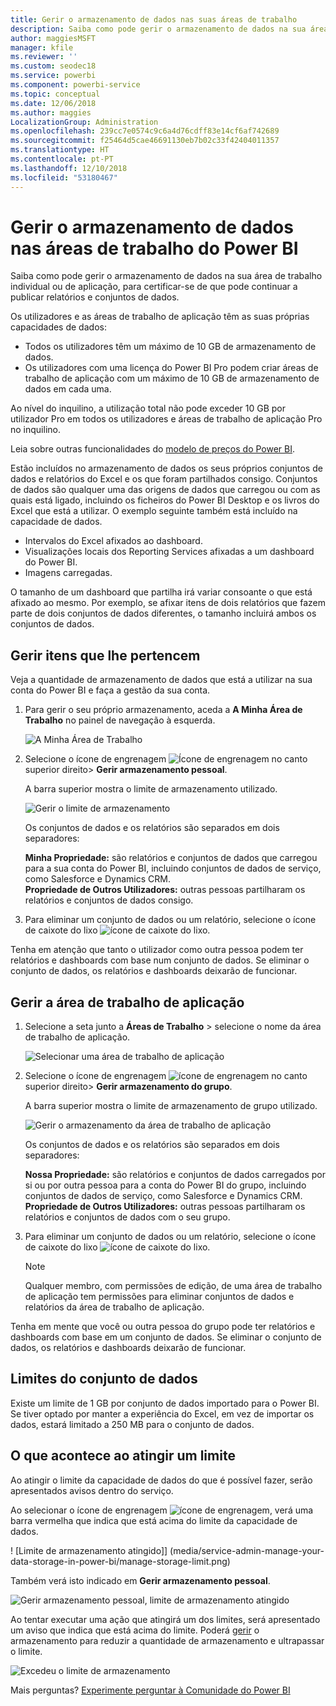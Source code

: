 ```yaml
---
title: Gerir o armazenamento de dados nas suas áreas de trabalho
description: Saiba como pode gerir o armazenamento de dados na sua área de trabalho individual ou de aplicação, para certificar-se de que pode continuar a publicar relatórios e conjuntos de dados.
author: maggiesMSFT
manager: kfile
ms.reviewer: ''
ms.custom: seodec18
ms.service: powerbi
ms.component: powerbi-service
ms.topic: conceptual
ms.date: 12/06/2018
ms.author: maggies
LocalizationGroup: Administration
ms.openlocfilehash: 239cc7e0574c9c6a4d76cdff83e14cf6af742689
ms.sourcegitcommit: f25464d5cae46691130eb7b02c33f42404011357
ms.translationtype: HT
ms.contentlocale: pt-PT
ms.lasthandoff: 12/10/2018
ms.locfileid: "53180467"
---
```

# <a name="manage-data-storage-in-power-bi-workspaces"></a>Gerir o armazenamento de dados nas áreas de trabalho do Power BI

Saiba como pode gerir o armazenamento de dados na sua área de trabalho individual ou de aplicação, para certificar-se de que pode continuar a publicar relatórios e conjuntos de dados.

Os utilizadores e as áreas de trabalho de aplicação têm as suas próprias capacidades de dados:

* Todos os utilizadores têm um máximo de 10 GB de armazenamento de dados.
* Os utilizadores com uma licença do Power BI Pro podem criar áreas de trabalho de aplicação com um máximo de 10 GB de armazenamento de dados em cada uma.

Ao nível do inquilino, a utilização total não pode exceder 10 GB por utilizador Pro em todos os utilizadores e áreas de trabalho de aplicação Pro no inquilino.

Leia sobre outras funcionalidades do [modelo de preços do Power BI](https://powerbi.microsoft.com/pricing).

Estão incluídos no armazenamento de dados os seus próprios conjuntos de dados e relatórios do Excel e os que foram partilhados consigo. Conjuntos de dados são qualquer uma das origens de dados que carregou ou com as quais está ligado, incluindo os ficheiros do Power BI Desktop e os livros do Excel que está a utilizar. O exemplo seguinte também está incluído na capacidade de dados.

* Intervalos do Excel afixados ao dashboard.
* Visualizações locais dos Reporting Services afixadas a um dashboard do Power BI.
* Imagens carregadas.

O tamanho de um dashboard que partilha irá variar consoante o que está afixado ao mesmo. Por exemplo, se afixar itens de dois relatórios que fazem parte de dois conjuntos de dados diferentes, o tamanho incluirá ambos os conjuntos de dados.

<a name="manage"/>

## <a name="manage-items-owned-by-you"></a>Gerir itens que lhe pertencem
Veja a quantidade de armazenamento de dados que está a utilizar na sua conta do Power BI e faça a gestão da sua conta.

1. Para gerir o seu próprio armazenamento, aceda a **A Minha Área de Trabalho** no painel de navegação à esquerda.
   
    ![A Minha Área de Trabalho](media/service-admin-manage-your-data-storage-in-power-bi/pbi_myworkspace.png)
2. Selecione o ícone de engrenagem ![Ícone de engrenagem](media/service-admin-manage-your-data-storage-in-power-bi/pbi_gearicon.png) no canto superior direito\> **Gerir armazenamento pessoal**.
   
    A barra superior mostra o limite de armazenamento utilizado.
   
    ![Gerir o limite de armazenamento](media/service-admin-manage-your-data-storage-in-power-bi/pbi_persnlstorage.png)
   
    Os conjuntos de dados e os relatórios são separados em dois separadores:
   
    **Minha Propriedade:** são relatórios e conjuntos de dados que carregou para a sua conta do Power BI, incluindo conjuntos de dados de serviço, como Salesforce e Dynamics CRM.  
    **Propriedade de Outros Utilizadores:** outras pessoas partilharam os relatórios e conjuntos de dados consigo.
3. Para eliminar um conjunto de dados ou um relatório, selecione o ícone de caixote do lixo ![ícone de caixote do lixo](media/service-admin-manage-your-data-storage-in-power-bi/pbi_deleteicon.png).

Tenha em atenção que tanto o utilizador como outra pessoa podem ter relatórios e dashboards com base num conjunto de dados. Se eliminar o conjunto de dados, os relatórios e dashboards deixarão de funcionar.

## <a name="manage-your-app-workspace"></a>Gerir a área de trabalho de aplicação
1. Selecione a seta junto a **Áreas de Trabalho** \> selecione o nome da área de trabalho de aplicação.
   
    ![Selecionar uma área de trabalho de aplicação](media/service-admin-manage-your-data-storage-in-power-bi/pbi_groupworkspaces.png)
2. Selecione o ícone de engrenagem ![ícone de engrenagem](media/service-admin-manage-your-data-storage-in-power-bi/pbi_gearicon.png) no canto superior direito\> **Gerir armazenamento do grupo**.
   
    A barra superior mostra o limite de armazenamento de grupo utilizado.
   
    ![Gerir o armazenamento da área de trabalho de aplicação](media/service-admin-manage-your-data-storage-in-power-bi/pbi_groupstorage.png)
   
    Os conjuntos de dados e os relatórios são separados em dois separadores:
   
    **Nossa Propriedade:** são relatórios e conjuntos de dados carregados por si ou por outra pessoa para a conta do Power BI do grupo, incluindo conjuntos de dados de serviço, como Salesforce e Dynamics CRM.
    **Propriedade de Outros Utilizadores:** outras pessoas partilharam os relatórios e conjuntos de dados com o seu grupo.
3. Para eliminar um conjunto de dados ou um relatório, selecione o ícone de caixote do lixo ![ícone de caixote do lixo](media/service-admin-manage-your-data-storage-in-power-bi/pbi_deleteicon.png).
   
   > [!NOTE]
   > Qualquer membro, com permissões de edição, de uma área de trabalho de aplicação tem permissões para eliminar conjuntos de dados e relatórios da área de trabalho de aplicação.
   > 
   > 

Tenha em mente que você ou outra pessoa do grupo pode ter relatórios e dashboards com base em um conjunto de dados. Se eliminar o conjunto de dados, os relatórios e dashboards deixarão de funcionar.

## <a name="dataset-limits"></a>Limites do conjunto de dados
Existe um limite de 1 GB por conjunto de dados importado para o Power BI. Se tiver optado por manter a experiência do Excel, em vez de importar os dados, estará limitado a 250 MB para o conjunto de dados.

## <a name="what-happens-when-you-hit-a-limit"></a>O que acontece ao atingir um limite
Ao atingir o limite da capacidade de dados do que é possível fazer, serão apresentados avisos dentro do serviço. 

Ao selecionar o ícone de engrenagem ![ícone de engrenagem](media/service-admin-manage-your-data-storage-in-power-bi/pbi_gearicon.png), verá uma barra vermelha que indica que está acima do limite da capacidade de dados.

! [Limite de armazenamento atingido]] (media/service-admin-manage-your-data-storage-in-power-bi/manage-storage-limit.png)

Também verá isto indicado em **Gerir armazenamento pessoal**.

 ![Gerir armazenamento pessoal, limite de armazenamento atingido](media/service-admin-manage-your-data-storage-in-power-bi/manage-storage-limit2.png)

 Ao tentar executar uma ação que atingirá um dos limites, será apresentado um aviso que indica que está acima do limite. Poderá [gerir](#manage) o armazenamento para reduzir a quantidade de armazenamento e ultrapassar o limite.

 ![Excedeu o limite de armazenamento](media/service-admin-manage-your-data-storage-in-power-bi/powerbi-pro-over-limit.png)

 Mais perguntas? [Experimente perguntar à Comunidade do Power BI](http://community.powerbi.com/)

